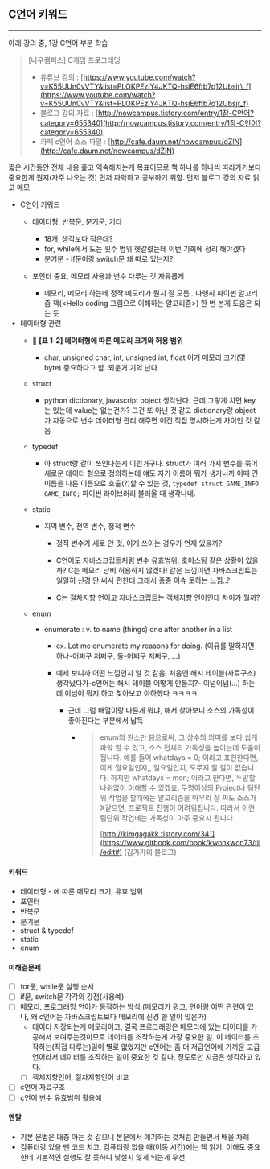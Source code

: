## C언어 키워드

---

아래 강의 중, 1강 C언어 부분 학습

> \[나우캠퍼스\] C게임 프로그래밍
>
> * 유튜브 강의 :
>   [https://www.youtube.com/watch?v=K55UUn0vVTY&list=PLOKPEzlY4JKTQ-hsiE6ftb7q12Ubsjr\_f](https://www.youtube.com/watch?v=K55UUn0vVTY&list=PLOKPEzlY4JKTQ-hsiE6ftb7q12Ubsjr_f)
> * 블로그 강의 자료 :
>   [http://nowcampus.tistory.com/entry/1장-C언어?category=655340](http://nowcampus.tistory.com/entry/1장-C언어?category=655340)
> * 카페 c언어 소스 파일 :
>   [http://cafe.daum.net/nowcampus/dZlN](http://cafe.daum.net/nowcampus/dZlN)

짧은 시간동안 전체 내용 훑고 익숙해지는게 목표이므로 책 하나를 하나씩 따라가기보다 중요한게 뭔지\(자주 나오는 것\) 먼저 파악하고 공부하기 위함. 먼저 블로그 강의 자료 읽고 메모

* C언어 키워드
  * 데이터형, 반복문, 분기문, 기타
    * 18개, 생각보다 적은데?
    * for, while에서 도는 횟수 범위 헷갈렸는데 이번 기회에 정리 해야겠다
    * 분기분 - if문이랑 switch문 왜 따로 있는지?

  * 포인터 중요, 메모리 사용과 변수 다루는 것 자유롭게 
    * 메모리, 메모리 하는데 정작 메모리가 뭔지 잘 모름.. 다행히 파이썬 알고리즘 책\(&lt;Hello coding 그림으로 이해하는 알고리즘&gt;\) 한 번 본게 도움은 되는 듯
* 데이터형 관련
  * 🤞 **\[표 1-2\] 데이터형에 따른 메모리 크기와 허용 범위**
    * char, unsigned char, int, unsigned int, float 이거 메모리 크기\(몇 byte\) 중요하다고 함. 외운거 기억 난다
  * struct 

    * python dictionary, javascript object 생각난다. 근데 그렇게 치면 key는 있는데 value는 없는건가? 그건 또 아닌 것 같고 dictionary랑 object가 자동으로 변수 데이터형 관리 해주면 이건 직접 명시하는게 차이인 것 같음

  * typedef

    * 아 struct랑 같이 쓰인다는게 이런거구나. struct가 여러 가지 변수를 묶어 새로운 데이터 형으로 정의하는데 얘도 자기 이름이 뭐가 생기니까 이때 긴 이름을 다른 이름으로 호출\(?\)할 수 있는 것, `typedef struct GAME_INFO GAME_INFO;` 파이썬 라이브러리 불러올 때 생각나네.

  * static 

    * 지역 변수, 전역 변수, 정적 변수

      * 정적 변수가 새로 안 것, 이게 쓰이는 경우가 언제 있을까?

      * C언어도 자바스크립트처럼 변수 유효범위, 호이스팅 같은 상황이 있을까? C는 메모리 낭비 허용하지 않겠다! 같은 느낌이면 자바스크립트는 일일히 신경 안 써서 편한데 그래서 종종 이슈 토하는 느낌..?

      * C는 절차지향 언어고 자바스크립트는 객체지향 언어인데 차이가 뭘까?

  * enum

    * enumerate : v. to name \(things\) one after another in a list

      * ex. Let me enumerate my reasons for doing. \(이유를 말하자면 하나-어쩌구 저쩌구, 둘-어쩌구 저쩌구, ...\)

      * 예제 보니까 어떤 느낌인지 알 것 같음, 처음엔 해시 테이블\(자료구조\) 생각났다가-c언어는 해시 테이블 어떻게 만들지?- 이넘이넘\(...\) 하는데 이넘이 뭐지 하고 찾아보고 아하했다 ㅋㅋㅋㅋ  

        * 근데 그럼 배열이랑 다른게 뭐냐, 해서 찾아보니 소스의 가독성이 좋아진다는 부분에서 납득

          * > enum의 원소만 봄으로써, 그 상수의 의미를 보다 쉽게 파악 할 수 있고, 소스 전체의 가독성을 높이는데 도움이 됩니다. 예를 들어 whatdays = 0; 이라고 표현한다면, 이게 월요일인지,, 일요일인지, 도무지 알 길이 없습니다. 하지만 whatdays = mon; 이라고 한다면, 두말할나위없이 이해할 수 있겠죠. 두명이상의 Project나 팀단위 작업을 할때에는 알고리즘을 아무리 잘 짜도 소스가 X같으면, 프로젝트 진행이 어려워집니다. 따라서 이런 팀단위 작업에는 가독성이 아주 중요시 됩니다.
            >
            > [http://kimgagakk.tistory.com/341](https://www.gitbook.com/book/kwonkwon73/til/edit#) \(김가가의 블로그\)

#### 키워드

* 데이터형 - 에 따른 메모리 크기, 유효 범위
* 포인터
* 반복문
* 분기문
* struct & typedef
* static
* enum

#### 미해결문제

* [ ] for문, while문 실행 순서
* [ ] if문, switch문 각각의 강점\(사용예\)
* [ ] 메모리, 프로그래밍 언어가 동작하는 방식 \(메모리가 뭐고, 언어랑 어떤 관련이 있나, 왜 c언어는 자바스크립트보다 메모리에 신경 쓸 일이 많은가\)
  * 데이터 저장되는게 메모리이고, 결국 프로그래밍은 메모리에 있는 데이터를 가공해서 보여주는것이므로 데이터를 조작하는게 가장 중요한 일. 이 데이터를 조작하는\(직접 다루는\)일이 별로 없었지만 c언어는 좀 더 저급언어에 가까운 고급언어라서 데이터를 조작하는 일이 중요한 것 같다, 정도로만 지금은 생각하고 있다.   
  * [ ] 객체지향언어, 절차지향언어 비교
* [ ] c언어 자료구조
* [ ] c언어 변수 유효범위 활용예

#### 멘탈

* 기본 문법은 대충 아는 것 같으니 본문에서 얘기하는 것처럼 만들면서 배울 차례
* 컴퓨터랑 있을 땐 코드 치고, 컴퓨터랑 없을 때\(이동 시간\)에는 책 읽기. 이해도 중요한데 기본적인 실행도 잘 못하니 낯설지 않게 되는게 우선



